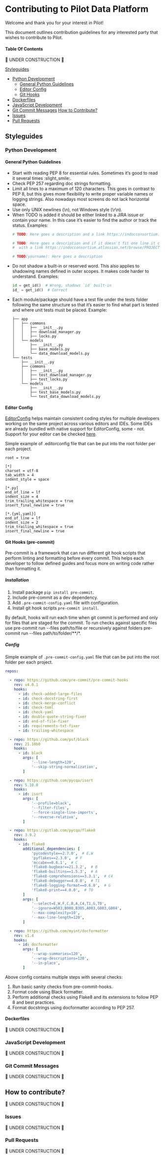 # Contributing to Pilot Data Platform
Welcome and thank you for your interest in Pilot!

This document outlines contribution guidelines for any interested party that wishes to contribute to Pilot. 


#### Table Of Contents
🚧 UNDER CONSTRUCTION 🚧

[Styleguides](#styleguides)
  * [Python Development](#python-development)
    * [General Python Guidelines](#general-python-guidelines)
    * [Editor Config](#editor-config)
    * [Git Hooks](#git-hooks-pre-commit)
  * [Dockerfiles](#dockerfiles)
  * [JavaScript Development](#javascript-development)
  * [Git Commit Messages](#git-commit-messages)
[How to Contribute?](#how-to-contribute)
  * [Issues](#issues)
  * [Pull Requests](#pull-requests)


## Styleguides

### Python Development

#### General Python Guidelines

- Start with reading PEP 8 for essential rules. Sometimes it’s good to read it several times :slight_smile:.
- Check PEP 257 regarding doc strings formatting.
- Limit all lines to a maximum of 120 characters. This goes in contrast to PEP 8, but this gives more flexibility to write proper variable names or logging strings. Also nowadays most screens do not lack horizontal space.
- Use only UNIX newlines (\n), not Windows style (\r\n).
- When TODO is added it should be either linked to a JIRA issue or contain your name. In this case it’s easier to find the author or track the status. Examples:
  ```python
  # TODO: Here goes a description and a link https://indocconsortium.atlassian.net/browse/PROJECT-ID 

  # TODO: Here goes a description and if it doesn't fit one line it continues on a new line
  #  with a link https://indocconsortium.atlassian.net/browse/PROJECT-ID

  # TODO(yourname): Here goes a description
  ```
- Do not shadow a built-in or reserved word. This also applies to shadowing names defined in outer scopes. It makes code harder to understand. Examples:
  ```python
  id = get_id()  # Wrong, shadows `id` built-in
  id_ = get_id()  # Correct
  ```
- Each module/package should have a test file under the tests folder following the same structure so that it’s easier to find what part is tested and where unit tests must be placed. Example:
  ```
  ├── app
  │   ├── commons
  │   │   ├── __init__.py
  │   │   ├── download_manager.py
  │   │   ├── locks.py
  │   └── models
  │       ├── __init__.py
  │       ├── base_models.py
  │       └── data_download_models.py
  └── tests
      ├── __init__.py
      ├── commons
      │   ├── __init__.py
      │   ├── test_download_manager.py
      │   ├── test_locks.py
      └── models
          ├── __init__.py
          ├── test_base_models.py
          └── test_data_download_models.py
  ```
 
#### Editor Config
[EditorConfig](https://editorconfig.org/) helps maintain consistent coding styles for multiple developers working on the same project across various editors and IDEs. 
Some IDEs are already bundled with native support for EditorConfig, some - not. Support for your editor can be checked [here](https://editorconfig.org/#pre-installed).

Simple example of .editorconfig file that can be put into the root folder per each project.

```
root = true

[*]
charset = utf-8
tab_width = 4
indent_style = space

[*.py]
end_of_line = lf
indent_size = 4
trim_trailing_whitespace = true
insert_final_newline = true

[*.{yml,yaml}]
end_of_line = lf
indent_size = 2
trim_trailing_whitespace = true
insert_final_newline = true
```

#### Git Hooks (pre-commit)

Pre-commit is a framework that can run different git hook scripts that perform linting and formatting before every commit. This helps each developer to follow defined guides and focus more on writing code rather than formatting it.

##### Installation

1. Install package `pip install pre-commit`.
2. Include pre-commit as a dev dependency. 
3. Add `.pre-commit-config.yaml` file with configuration.
4. Install git hook scripts `pre-commit install`.

By default, hooks will run each time when git commit is performed and only for files that are staged for the commit. To run checks against specific files use pre-commit run --files path/to/file or recursively against folders pre-commit run --files path/to/folder/**/*.

##### Config

Simple example of `.pre-commit-config.yaml` file that can be put into the root folder per each project.

```yaml
repos:

  - repo: https://github.com/pre-commit/pre-commit-hooks
    rev: v4.0.1
    hooks:
      - id: check-added-large-files
      - id: check-docstring-first
      - id: check-merge-conflict
      - id: check-toml
      - id: check-yaml
      - id: double-quote-string-fixer
      - id: end-of-file-fixer
      - id: requirements-txt-fixer
      - id: trailing-whitespace

  - repo: https://github.com/psf/black
    rev: 21.10b0
    hooks:
      - id: black
        args: [
            '--line-length=120',
            '--skip-string-normalization',
        ]

  - repo: https://github.com/pycqa/isort
    rev: 5.10.0
    hooks:
      - id: isort
        args: [
            '--profile=black',
            '--filter-files',
            '--force-single-line-imports',
            '--reverse-relative',
        ]

  - repo: https://gitlab.com/pycqa/flake8
    rev: 3.9.2
    hooks:
      - id: flake8
        additional_dependencies: [
            'pycodestyle==2.7.0',  # E,W
            'pyflakes==2.3.0',  # F
            'mccabe==0.6.1',  # C
            'flake8-bugbear==21.3.2',  # B
            'flake8-builtins==1.5.3',  # A
            'flake8-comprehensions==3.3.1',  # C4
            'flake8-debugger==4.0.0',  # T1
            'flake8-logging-format==0.6.0',  # G
            'flake8-print==4.0.0',  # T0
        ]
        args: [
            '--select=E,W,F,C,B,A,C4,T1,G,T0',
            '--ignore=W503,B008,B305,A003,G003,G004',
            '--max-complexity=10',
            '--max-line-length=120',
        ]

  - repo: https://github.com/myint/docformatter
    rev: v1.4
    hooks:
      - id: docformatter
        args: [
            '--wrap-summaries=120',
            '--wrap-descriptions=120',
            '--in-place',
        ]
```


Above config contains multiple steps with several checks:
1. Run basic sanity checks from pre-commit-hooks.
2. Format code using Black formatter.
3. Perform additional checks using Flake8 and its extensions to follow PEP 8 and best practices.
4. Format docstrings using docformatter according to PEP 257.

#### Dockerfiles

🚧 UNDER CONSTRUCTION 🚧

### JavaScript Development

🚧 UNDER CONSTRUCTION 🚧


### Git Commit Messages

🚧 UNDER CONSTRUCTION 🚧

## How to contribute?

🚧 UNDER CONSTRUCTION 🚧

### Issues

🚧 UNDER CONSTRUCTION 🚧

### Pull Requests

🚧 UNDER CONSTRUCTION 🚧


